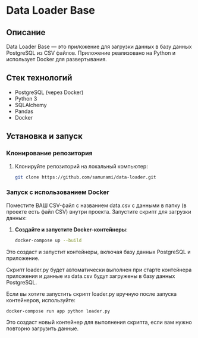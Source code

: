 # Data Loader Base

## Описание

Data Loader Base — это приложение для загрузки данных в базу данных PostgreSQL из CSV файлов. Приложение реализовано на Python и использует Docker для развертывания.

## Стек технологий

- PostgreSQL (через Docker)
- Python 3
- SQLAlchemy
- Pandas
- Docker

## Установка и запуск

### Клонирование репозитория

1. Клонируйте репозиторий на локальный компьютер:

    ```bash
    git clone https://github.com/samunami/data-loader.git
    ```

### Запуск с использованием Docker
 
 Поместите ВАШ CSV-файл с названием data.csv с данными в папку (в проекте есть файл CSV) внутри проекта.
   Запустите скрипт для загрузки данных:

1. **Создайте и запустите Docker-контейнеры**:

    ```bash
    docker-compose up --build
    ```
Это создаст и запустит контейнеры, включая базу данных PostgreSQL и приложение.

Скрипт loader.py будет автоматически выполнен при старте контейнера приложения и данные из data.csv будут загружены в базу данных PostgreSQL.

Если вы хотите запустить скрипт loader.py вручную после запуска контейнеров, используйте:

 ```bash
docker-compose run app python loader.py
 ```
Это создаст новый контейнер для выполнения скрипта, если вам нужно повторно загрузить данные.
